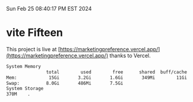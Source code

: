Sun Feb 25 08:40:17 PM EST 2024

# vite Fifteen


This project is live at [https://marketingpreference.vercel.app/](https://marketingpreference.vercel.app/) thanks to Vercel.

```bash
System Memory
               total        used        free      shared  buff/cache   available
Mem:            15Gi       3.2Gi       1.6Gi       349Mi        11Gi        12Gi
Swap:          8.0Gi       486Mi       7.5Gi
System Storage
370M	.
